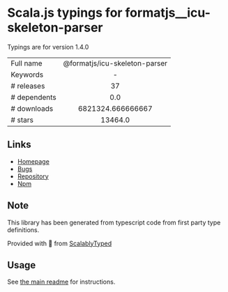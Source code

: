 
# Scala.js typings for formatjs__icu-skeleton-parser

Typings are for version 1.4.0



|                    |                 |
| ------------------ | :-------------: |
| Full name          | @formatjs/icu-skeleton-parser |
| Keywords           | - |
| # releases         | 37 |
| # dependents       | 0.0 |
| # downloads        | 6821324.666666667 |
| # stars            | 13464.0 |

## Links
- [Homepage](https://github.com/formatjs/formatjs#readme)
- [Bugs](https://github.com/formatjs/formatjs/issues)
- [Repository](https://github.com/formatjs/formatjs)
- [Npm](https://www.npmjs.com/package/%40formatjs%2Ficu-skeleton-parser)
    


## Note
This library has been generated from typescript code from first party type definitions.

Provided with :purple_heart: from [ScalablyTyped](https://github.com/oyvindberg/ScalablyTyped)

## Usage
See [the main readme](../../readme.md) for instructions.


